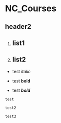 # NC_Courses
## header2
1. ## list1
2. ## list2
+ test *italic*
- test **bold**
* test ***bold***

` test `

`` test2 ``

``` test3 ```

